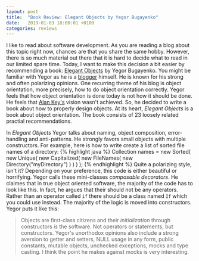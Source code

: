 ```yaml
---
layout: post
title:  "Book Review: Elegant Objects by Yegor Bugayenko"
date:   2019-01-03 18:00:01 +0100
categories: reviews
---
```

I like to read about software development. As you are reading a blog about this topic right now, chances are that you share the same hobby. However, there is so much material out there that it is hard to decide what to read in our limited spare time. Today, I want to make this decision a bit easier by recommending a book: [Elegant Objects](https://www.goodreads.com/book/show/29326350-elegant-objects) by Yegor Bugayenko. You might be familiar with Yegor as he is a [blogger](https://www.yegor256.com/) himself. He is known for his strong and often polarizing opinions. One recurring theme of his blog is object orientation, more precisely, how to do object orientation correctly. Yegor feels that how object orientation is done today is not how it should be done. He feels that [Alan Key's](https://en.wikipedia.org/wiki/Alan_Kay) vision wasn't achieved. So, he decided to write a book about how to properly design objects. At its heart, *Elegant Objects* is a book about object orientation. The book consists of 23 loosely related practial recommendations. 

In *Elegant Objects* Yegor talks about naming, object composition, error-handling and anti-patterns. He strongly favors small objects with multiple constructors. For example, here is how to write create a list of sorted file names of a directory:
{% highlight java %}
Collection<String> names = new Sorted(
	new Unique(
		new Capitalized(
			new FileNames(
				new Directory("myDirectory")
			)
		)
	)
);
{% endhighlight %}
Quite a polarizing style, isn't it? Depending on your preference, this code is either beautiful or horrifying. Yegor calls these mini-classes *composable decorators*. He claimes that in true object oriented software, the majority of the code has to look like this. In fact, he argues that their should not be any operators. Rather than an operator called `if` there should be a class named `If` which you could use instead. The majority of the logic is moved into constructors. Yegor puts it like this:
> Objects are first-class citizens and their *initialization* through constructors *is* the software. Not operators or statements, but constructors.
Yegor's unorthodox opinions also include a strong aversion to getter and setters, NULL usage in any form, public constants, mutable objects, unchecked exceptions, mocks and type casting. I think the point he makes against mocks is very interesting. 